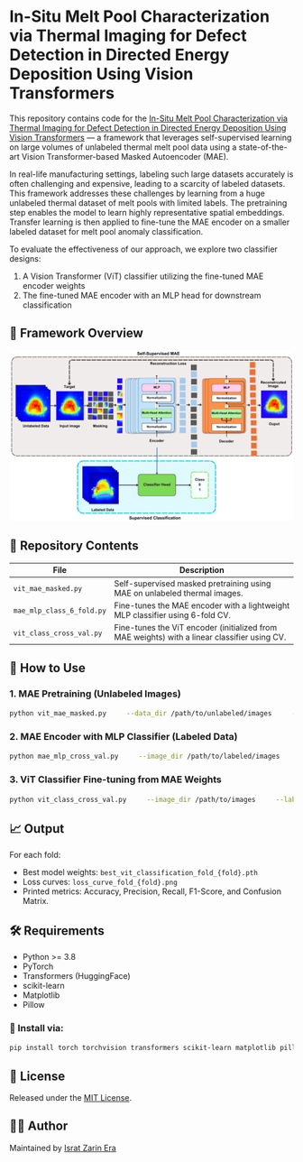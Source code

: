 # In-Situ Melt Pool Characterization via Thermal Imaging for Defect Detection in Directed Energy Deposition Using Vision Transformers

This repository contains code for the [In-Situ Melt Pool Characterization via Thermal Imaging for Defect Detection in Directed Energy Deposition Using Vision Transformers](https://doi.org/10.1016/j.jmapro.2025.03.123) — a framework that leverages self-supervised learning on large volumes of unlabeled thermal melt pool data using a state-of-the-art Vision Transformer-based Masked Autoencoder (MAE).

In real-life manufacturing settings, labeling such large datasets accurately is often challenging and expensive, leading to a scarcity of labeled datasets. This framework addresses these challenges by learning from a huge unlabeled thermal dataset of melt pools with limited labels. The pretraining step enables the model to learn highly representative spatial embeddings. Transfer learning is then applied to fine-tune the MAE encoder on a smaller labeled dataset for melt pool anomaly classification.

To evaluate the effectiveness of our approach, we explore two classifier designs:
1. A Vision Transformer (ViT) classifier utilizing the fine-tuned MAE encoder weights
2. The fine-tuned  MAE encoder with an MLP head for downstream classification

## 🧠 Framework Overview

![The proposed framework](image/mae_encoder.png)

## 📂 Repository Contents

| File                      | Description                                                                 |
|---------------------------|-----------------------------------------------------------------------------|
| `vit_mae_masked.py`       | Self-supervised masked pretraining using MAE on unlabeled thermal images.  |
| `mae_mlp_class_6_fold.py` | Fine-tunes the MAE encoder with a lightweight MLP classifier using 6-fold CV.|
| `vit_class_cross_val.py`  | Fine-tunes the ViT encoder (initialized from MAE weights) with a linear classifier using CV. |

## 🚀 How to Use

### 1. MAE Pretraining (Unlabeled Images)

```bash
python vit_mae_masked.py     --data_dir /path/to/unlabeled/images     --epochs 100     --batch_size 16     --lr 1e-4     --save_path ./mae_model.pth     --loss_plot_path ./loss_curve.png     --recon_save_folder ./reconstructed_images
```

### 2. MAE Encoder with MLP Classifier (Labeled Data)

```bash
python mae_mlp_cross_val.py     --image_dir /path/to/labeled/images     --label_csv /path/to/labels.csv     --mae_weights_path /path/to/mae_model.pth     --output_dir ./mae_mlp_cross_val_outputs     --epochs 100     --batch_size 32     --lr 1e-4     --num_folds 6     --fold_start 1
```

### 3. ViT Classifier Fine-tuning from MAE Weights

```bash
python vit_class_cross_val.py     --image_dir /path/to/images     --label_csv /path/to/labels.csv     --mae_weights_path /path/to/mae_model.pth     --output_dir ./vit_cross_val_outputs     --epochs 100     --batch_size 32     --lr 1e-4     --num_folds 6     --fold_start 1
```

## 📈 Output

For each fold:

- Best model weights: `best_vit_classification_fold_{fold}.pth`
- Loss curves: `loss_curve_fold_{fold}.png`
- Printed metrics: Accuracy, Precision, Recall, F1-Score, and Confusion Matrix.

## 🛠️ Requirements

- Python >= 3.8  
- PyTorch  
- Transformers (HuggingFace)  
- scikit-learn  
- Matplotlib  
- Pillow  

### 🔧 Install via:

```bash
pip install torch torchvision transformers scikit-learn matplotlib pillow timm==0.4.5
```

## 📄 License

Released under the [MIT License](LICENSE).

## 👩‍💻 Author

Maintained by [Israt Zarin Era](https://github.com/IE0005)